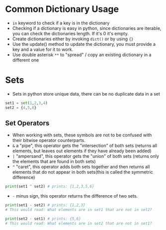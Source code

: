 # Common Dictionary Usage
- `in` keyword to check if a key is in the dictionary
- Checking if a dictionary is easy in python, since dictionaries are iterable, you can check the dictionaries length. If it's 0 it's empty.
- Create dictionaries either by invoking `dict()` or by using `{}`
- Use the update() method to update the dictionary, you must provide a key and a value for it to work.
- Use double asterisk `**` to "spread" / copy an existing dictionary in a different one

# Sets
- Sets in python store unique data, there can be no duplicate data in a set
```python
set1 = set(1,2,3,4)
set2 = {4,5,6}
```

## Set Operators
- When working with sets, these symbols are not to be confused with their bitwise operator counterparts. 
- `&` a "pipe", this operator gets the "intersection" of both sets (returns all elements, but leaves out elements if they have already been added)
- `|` "ampersand", this operator gets the "union" of both sets (returns only the elements that are found in both sets)
- `^` "caret", this operator adds both sets together and then returns all elements that do not appear in both sets(this is called the symmetric difference)
```python
print(set1 ^ set2) # prints: {1,2,3,5,6}
```
- `-` minus sign, this operator returns the difference of two sets.
```python
print(set1 - set2) # prints: {1,2,3}
# This would read: What elements are in set1 that are not in set2?

print(set2 - set1) # prints: {5,6}
# This would read: What elements are in set2 that are not in set1?
```
